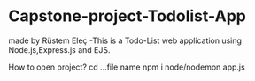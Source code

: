 # Capstone-project-Todolist-App
made by Rüstem Eleç
-This is a Todo-List web application using Node.js,Express.js and EJS.

How to open project?
cd ...file name
npm i
node/nodemon app.js
